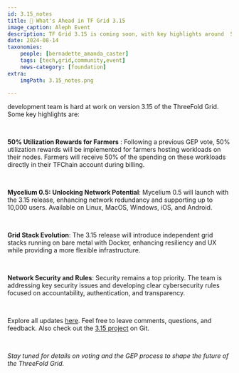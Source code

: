 ```yaml
---
id: 3.15_notes
title: 📣 What's Ahead in TF Grid 3.15	
image_caption: Aleph Event
description: TF Grid 3.15 is coming soon, with key highlights around  50% utilization rewards for farmers, Mycelium 0.5, and grid stack evolution and more. 
date: 2024-08-14
taxonomies:
    people: [bernadette_amanda_caster]
    tags: [tech,grid,community,event]
    news-category: [foundation]
extra:
    imgPath: 3.15_notes.png

---
```


development team is hard at work on version 3.15 of the ThreeFold Grid. Some key highlights are: 

<br/>

**50% Utilization Rewards for Farmers** : Following a previous GEP vote, 50% utilization rewards will be implemented for farmers hosting workloads on their nodes. Farmers will receive 50% of the spending on these workloads directly in their TFChain account during billing.

<br/>

**Mycelium 0.5: Unlocking Network Potential**: Mycelium 0.5 will launch with the 3.15 release, enhancing network redundancy and supporting up to 10,000 users. Available on Linux, MacOS, Windows, iOS, and Android.

<br/>

**Grid Stack Evolution**: The 3.15 release will introduce independent grid stacks running on bare metal with Docker, enhancing resiliency and UX while providing a more flexible infrastructure.

<br/>

**Network Security and Rules**: Security remains a top priority. The team is addressing key security issues and developing clear cybersecurity rules focused on accountability, authentication, and transparency.

<br/>

Explore all updates [here](https://forum.threefold.io/t/new-features-in-the-upcoming-3-15-version/4401). Feel free to leave comments, questions, and feedback. Also check out the [3.15 project](https://git.ourworld.tf/tfgrid/-/projects/99) on Git.

<br/>

*Stay tuned for details on voting and the GEP process to shape the future of the ThreeFold Grid.*
